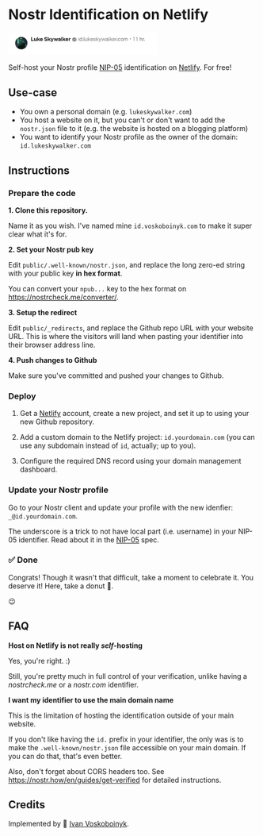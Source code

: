 # Nostr Identification on Netlify

<img src="./_docs/demo.png" width="300" alt="Example demonstrating a user named Luke Skywalker with a checkmark next to its NIP-05 identifier: id.lukeskywalker.com">

Self-host your Nostr profile [NIP-05] identification on [Netlify]. For free!

## Use-case

- You own a personal domain (e.g. `lukeskywalker.com`)
- You host a website on it, but you can't or don't want to add the `nostr.json` file to it 
  (e.g. the website is hosted on a blogging platform)
- You want to identify your Nostr profile as the owner of the domain: `id.lukeskywalker.com`
  
## Instructions

### Prepare the code

**1. Clone this repository.**

Name it as you wish. I've named mine `id.voskoboinyk.com` to make it super clear what it's for. 

**2. Set your Nostr pub key**

Edit `public/.well-known/nostr.json`, and replace the long zero-ed string
with your public key **in hex format**. 

You can convert your `npub...` key to the hex format on https://nostrcheck.me/converter/.

**3. Setup the redirect**

Edit `public/_redirects`, and replace the Github repo URL with your website URL.  This is where the visitors will land when pasting your identifier into their browser address line.  
   
**4. Push changes to Github**

Make sure you've committed and pushed your changes to Github.

### Deploy

1. Get a [Netlify] account, create a new project, 
and set it up to using your new Github repository.

2. Add a custom domain to the Netlify project: `id.yourdomain.com` 
(you can use any subdomain instead of `id`, actually; up to you).

3. Configure the required DNS record using your domain management dashboard. 

### Update your Nostr profile

Go to your Nostr client and update your profile with the new idenfier: `_@id.yourdomain.com`.

The underscore is a trick to not have local part (i.e. username) in your NIP-05 identifier. 
Read about it in the [NIP-05] spec.

### ✅ Done

Congrats! Though it wasn't that difficult, take a moment to celebrate it. You deserve it! Here, take a donut 🍩. 

😉

## FAQ

**Host on Netlify is not really *self*-hosting** 

Yes, you're right. :) 

Still, you're pretty much in full control of your verification, unlike having a _nostrcheck.me_ or a _nostr.com_ identifier.  

[NIP-05]: https://github.com/nostr-protocol/nips/blob/master/05.md
[Netlify]: https://www.netlify.com/

**I want my identifier to use the main domain name**

This is the limitation of hosting the identification outside of your main website.

If you don't like having the `id.` prefix in your identifier, the only was is to
make the `.well-known/nostr.json` file accessible on your main domain. 
If you can do that, that's even better.

Also, don't forget about CORS headers too.
See https://nostr.how/en/guides/get-verified for detailed instructions. 

## Credits

Implemented by 👾 [Ivan Voskoboinyk](https://voskoboinyk.com/).
